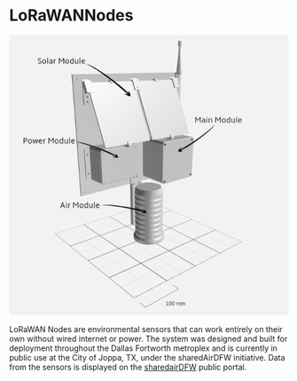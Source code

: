 # LoRaWANNodes
![LoRAWAN Node Design](https://raw.githubusercontent.com/mi3nts/LoRaWANNodes/main/resources/design.png)

LoRaWAN Nodes are environmental sensors that can work entirely on their own without wired internet or power. The system was designed and built for deployment throughout the Dallas Fortworth metroplex and is currently in public use at the City of Joppa, TX, under the sharedAirDFW initiative. Data from the sensors is displayed on the [sharedairDFW](https://www.sharedairdfw.com/) public portal. 



